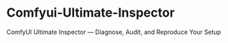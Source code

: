 # Comfyui-Ultimate-Inspector
ComfyUI Ultimate Inspector — Diagnose, Audit, and Reproduce Your Setup
